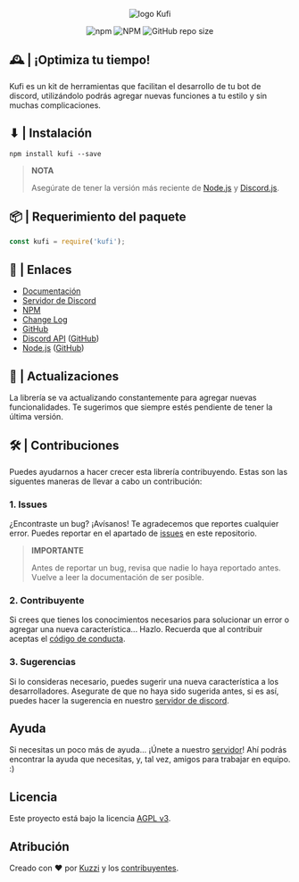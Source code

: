<div align="center">
    <p>
        <img src="https://cdn.discordapp.com/attachments/852034128660004913/861441405992566784/logokuf.png" alt="logo Kufi">
    </p>
    <p>
        <img alt="npm" src="https://img.shields.io/npm/v/kufi?color=C7A486&logo=npm&style=for-the-badge">
        <img alt="NPM" src="https://img.shields.io/npm/l/kufi?color=C7A486&label=licencia&logo=npm&style=for-the-badge">
        <img alt="GitHub repo size" src="https://img.shields.io/github/repo-size/Kuzzi01/kufi?color=C7A486&logo=github&style=for-the-badge">
    </p>
</div>


## 🕰 | ¡Optimiza tu tiempo!

Kufi es un kit de herramientas que facilitan el desarrollo de tu bot de discord, utilizándolo podrás agregar nuevas funciones a tu estilo y sin muchas complicaciones.

## ⬇ | Instalación

```sh-session
npm install kufi --save
```

> **NOTA**
> 
> Asegúrate de tener la versión más reciente de [Node.js](https://nodejs.org/es/download/) y [Discord.js](https://discord.js.org/#/).


## 📦 | Requerimiento del paquete

```javascript
const kufi = require('kufi');
```


## 🔗 | Enlaces

- [Documentación](https://docs.kufi.cf/)
- [Servidor de Discord](https://discord.gg/UmwPtqyKbE)
- [NPM](https://www.npmjs.com/package/kufi)
- [Change Log](https://docs.kufi.cf/acerca-de/changelog)
- [GitHub](https://github.com/Kuzzi01/kufi/)
- [Discord API](https://discord.js.org/#/) ([GitHub](https://github.com/discordjs/discord.js))
- [Node.js](https://nodejs.org/es/) ([GitHub](https://github.com/nodejs/node))


## 🔄 | Actualizaciones

La librería se va actualizando constantemente para agregar nuevas funcionalidades. Te sugerimos que siempre estés pendiente de tener la última versión.


## 🛠 | Contribuciones

Puedes ayudarnos a hacer crecer esta librería contribuyendo. Estas son las siguentes maneras de llevar a cabo un contribución:

### 1. Issues
¿Encontraste un bug? ¡Avísanos! Te agradecemos que reportes cualquier error.
Puedes reportar en el apartado de [issues](https://github.com/Kuzzi01/kufi/issues) en este repositorio.

> **IMPORTANTE**
> 
> Antes de reportar un bug, revisa que nadie lo haya reportado antes. Vuelve a leer la documentación de ser posible.

### 2. Contribuyente
Si crees que tienes los conocimientos necesarios para solucionar un error o agregar una nueva característica... Hazlo.
Recuerda que al contribuir aceptas el [código de conducta](https://github.com/Kuzzi01/kufi/blob/main/code_of_conduct.md).

### 3. Sugerencias
Si lo consideras necesario, puedes sugerir una nueva característica a los desarrolladores. Asegurate de que no haya sido sugerida antes, si es así, puedes hacer la sugerencia en nuestro [servidor de discord](https://discord.gg/UmwPtqyKbE).


## Ayuda
Si necesitas un poco más de ayuda... ¡Únete a nuestro [servidor](https://discord.gg/UmwPtqyKbE)! Ahí podrás encontrar la ayuda que necesitas, y, tal vez, amigos para trabajar en equipo. :)


## Licencia
Este proyecto está bajo la licencia [AGPL v3](https://www.gnu.org/licenses/agpl-3.0.en.html).


## Atribución
Creado con ❤️ por [Kuzzi](https://github.com/Kuzzi01/) y los [contribuyentes](https://github.com/Kuzzi01/kufi/graphs/contributors).